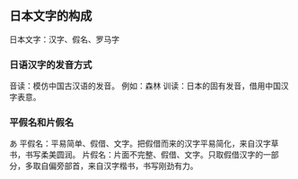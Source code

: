 ## 日本文字的构成
日本文字：汉字、假名、罗马字

### 日语汉字的发音方式
音读：模仿中国古汉语的发音。
例如：森林
训读：日本的固有发音，借用中国汉字表意。

### 平假名和片假名
あ
平假名：平易简单、假借、文字。把假借而来的汉字平易简化，来自汉字草书，书写柔美圆润。
片假名：片面不完整、假借、文字。只取假借汉字的一部分，多取自偏旁部首，来自汉字楷书，书写刚劲有力。